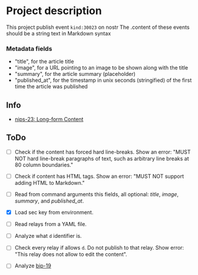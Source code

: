 # Project description

This project publish event `kind:30023` on nostr
The .content of these events should be a string text in Markdown syntax

### Metadata fields
- "title", for the article title
- "image", for a URL pointing to an image to be shown along with the title
- "summary", for the article summary (placeholder)
- "published_at", for the timestamp in unix seconds (stringified) of the first time the article was published

## Info
- [nips-23: Long-form Content](https://github.com/nostr-protocol/nips/blob/master/23.md)

## ToDo
- [ ] Check if the content has forced hard line-breaks. Show an error: "MUST NOT hard line-break paragraphs of text, such as arbitrary line breaks at 80 column boundaries."
- [ ] Check if content has HTML tags. Show an error: "MUST NOT support adding HTML to Markdown."
- [ ] Read from command arguments this fields, all optional: _title_, _image_, _summary_, and _published_at_.
- [x] Load sec key from environment.
- [ ] Read relays from a YAML file.
- [ ] Analyze what `d` identifier is.
- [ ] Check every relay if allows `d`. Do not publish to that relay. Show error: "This relay does not allow to edit the content".
- [ ] Analyze [bip-19](https://github.com/nostr-protocol/nips/blob/master/19.md)

